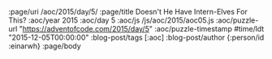:page/uri /aoc/2015/day/5/
:page/title Doesn't He Have Intern-Elves For This?
:aoc/year 2015
:aoc/day 5
:aoc/js /js/aoc/2015/aoc05.js
:aoc/puzzle-url "https://adventofcode.com/2015/day/5"
:aoc/puzzle-timestamp #time/ldt "2015-12-05T00:00:00"
:blog-post/tags [:aoc]
:blog-post/author {:person/id :einarwh}
:page/body

<!-- # Einar W. Høst -->

